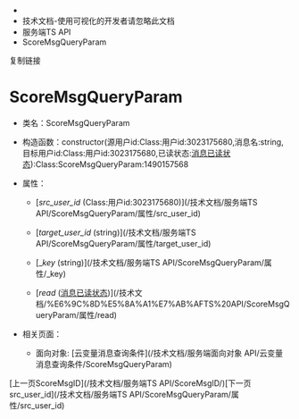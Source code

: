   * [](/)
  * 技术文档-使用可视化的开发者请忽略此文档
  * 服务端TS API
  * ScoreMsgQueryParam

复制链接

# ScoreMsgQueryParam

  * 类名：ScoreMsgQueryParam

  * 构造函数：constructor(源用户id:Class:用户id:3023175680,消息名:string,目标用户id:Class:用户id:3023175680,已读状态:[消息已读状态](/技术文档/枚举文档/消息已读状态)):Class:ScoreMsgQueryParam:1490157568

  * 属性：

    * [_src_user_id_ (Class:用户id:3023175680)](/技术文档/服务端TS API/ScoreMsgQueryParam/属性/src_user_id)

    * [_target_user_id_ (string)](/技术文档/服务端TS API/ScoreMsgQueryParam/属性/target_user_id)

    * [__key_ (string)](/技术文档/服务端TS API/ScoreMsgQueryParam/属性/_key)

    * [_read_ ([消息已读状态](/技术文档/枚举文档/消息已读状态))](/技术文档/%E6%9C%8D%E5%8A%A1%E7%AB%AFTS%20API/ScoreMsgQueryParam/属性/read)

  * 相关页面：

    * 面向对象: [云变量消息查询条件](/技术文档/服务端面向对象 API/云变量消息查询条件/ScoreMsgQueryParam)

[上一页ScoreMsgID](/技术文档/服务端TS API/ScoreMsgID/)[下一页src_user_id](/技术文档/服务端TS
API/ScoreMsgQueryParam/属性/src_user_id)


